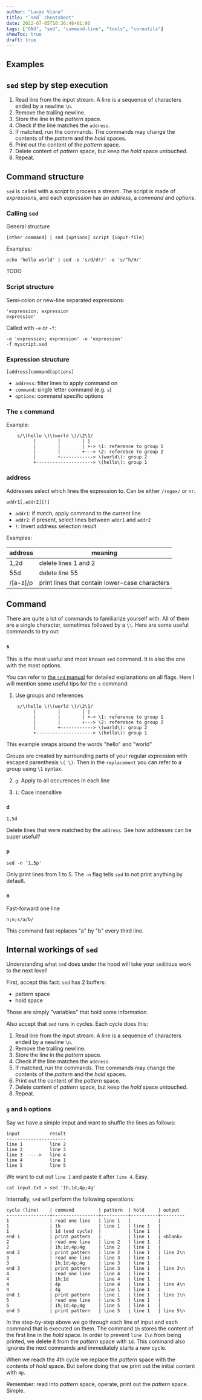 ```yaml
---
author: "Lucas Viana"
title: "`sed` cheatsheet"
date: 2022-07-05T16:36:48+01:00
tags: ["GNU", "sed", "command-line", "tools", "coreutils"]
showToc: true
draft: true
---
```


## Examples

## `sed` step by step execution


1. Read line from the input stream. A line is a sequence of characters ended by
   a newline `\n`.
2. Remove the trailing newline.
3. Store the line in the _pattern_ space.
4. Check if the line matches the `address`.
5. If matched, run the commands. The commands may change the contents of the
   _pattern_ and the _hold_ spaces.
6. Print out the content of the _pattern_ space.
7. Delete content of _pattern_ space, but keep the _hold_ space untouched.
8. Repeat.

## Command structure

`sed` is called with a *script* to process a stream.  The script is made of
*expressions*, and each *expression* has an *address*, a *command* and
*options*.

### Calling `sed`
General structure

    [other command] | sed [options] script [input-file]

Examples:

    echo 'hello world' | sed -e 's/d/d!/' -e 's/^h/H/'

TODO

### Script structure

Semi-colon or new-line separated expressions:

    'expression; expression
    expression'

Called with `-e` or `-f`:

    -e 'expression; expression' -e 'expression'
    -f myscript.sed

### Expression structure

    [address]command[options]

- `address`: filter lines to apply command on
- `command`: single letter command (e.g. `s`)
- `options`: command specific options


### The `s` command
Example:
```text
    s/\(hello \)\(world \)/\2\1/
          |        |        | |
          |        |        | +-> \1: reference to group 1
          |        |        +---> \2: referebce to group 2
          |        +------------> \(world\): group 2
          +---------------------> \(hello\): group 1
```

### address
Addresses select which lines the expression to. Can be either `/regex/` or
`nr`.

    addr1[,addr2][!]

- `addr1`: if match, apply command to the current line
- `addr2`: if present, select lines between `addr1` and `addr2`
- `!`: Invert address selection result

Examples:

address     | meaning
------------|--------
1,2d        | delete lines 1 and 2
55d         | delete line 55
/[a-z]/p    | print lines that contain lower-case characters


## Command

There are quite a lot of commands to familiarize yourself with. All of them are
a single character, sometimes followed by a `\\`. Here are some useful commands
to try out:

### `s`


This is the most useful and most known `sed` command. It is also the one with
the most options.

You can refer to [the `sed`
manual](https://www.gnu.org/software/sed/manual/sed.html#The-_0022s_0022-Command)
for detailed explanations on all flags. Here I will mention some useful tips for
the `s` command:

1. Use groups and references

```
    s/\(hello \)\(world \)/\2\1/
          |        |        | |
          |        |        | +-> \1: reference to group 1
          |        |        +---> \2: referebce to group 2
          |        +------------> \(world\): group 2
          +---------------------> \(hello\): group 1
```

   This example swaps around the words "hello" and "world"

   Groups are created by surrounding parts of your regular expression with
   escaped parenthesis `\( \)`. Then in the `replacement` you can refer to a
   group using `\1` syntax.

2. `g`: Apply to all occurences in each line

3. `i`: Case insensitive

### `d`

    1,5d

Delete lines that were matched by the `address`. See how addresses can be super
useful?

### `p`

    sed -n '1,5p'

Only print lines from 1 to 5. The `-n` flag tells `sed` to not print anything by
default.

### `n`

Fast-forward one line

    n;n;s/a/b/

This command fast replaces "a" by "b" every third line.


## Internal workings of `sed`

Understanding what `sed` does under the hood will take your `sed`itious work to
the next level!

First, accept this fact: `sed` has 2 buffers:
- pattern space
- hold space

Those are simply "variables" that hold some information.

Also accept that `sed` runs in cycles. Each cycle does this:
1. Read line from the input stream. A line is a sequence of characters ended by
   a newline `\n`.
2. Remove the trailing newline.
3. Store the line in the _pattern_ space.
4. Check if the line matches the `address`.
5. If matched, run the commands. The commands may change the contents of the
   _pattern_ and the _hold_ spaces.
6. Print out the content of the _pattern_ space.
7. Delete content of _pattern_ space, but keep the _hold_ space untouched.
8. Repeat.


### `g` and `h` options

Say we have a simple imput and want to shuffle the lines as follows:

```
input           result
----------------------
line 1          line 2
line 2          line 3
line 3  ---->   line 4
line 4          line 1
line 5          line 5
```

We want to cut out `line 1` and paste it after `line 4`. Easy.

    cat input.txt > sed '1h;1d;4p;4g'

Internally, `sed` will perform the following operations:

```
cycle (line)    | command         | pattern  | hold     | output
----------------+-----------------+----------+----------+---------
1               | read one line   | line 1   |          |
1               | 1h              | line 1   | line 1   |
1               | 1d (end cycle)  |          | line 1   |
end 1           | print pattern   |          | line 1   | <blank>
2               | read one line   | line 2   | line 1   |
2               | 1h;1d;4p;4g     | line 2   | line 1   |
end 2           | print pattern   | line 2   | line 1   | line 2\n
3               | read one line   | line 3   | line 1   |
3               | 1h;1d;4p;4g     | line 3   | line 1   |
end 3           | print pattern   | line 3   | line 1   | line 3\n
4               | read one line   | line 4   | line 1   |
4               | 1h;1d           | line 4   | line 1   |
4               | 4p              | line 4   | line 1   | line 4\n
4               | 4g              | line 1   | line 1   |
end 1           | print pattern   | line 1   | line 1   | line 1\n
5               | read one line   | line 5   | line 1   |
5               | 1h;1d;4p;4g     | line 5   | line 1   |
end 5           | print pattern   | line 5   | line 1   | line 5\n
```

In the step-by-step above we go through each line of input and each command that
is executed on them. The command `1h` stores the content of the first line in the
_hold_ space. In order to prevent `line 1\n` from being printed, we delete it
from the _pattern_ space with `1d`. This command also ignores the next commands
and immediately starts a new cycle.

When we reach the 4th cycle we replace the _pattern_ space with the contents of
_hold_ space. But before doing that we print out the initial content with `4p`.

Remember: read into _pattern_ space, operate, print out the _pattern_ space.
Simple.

